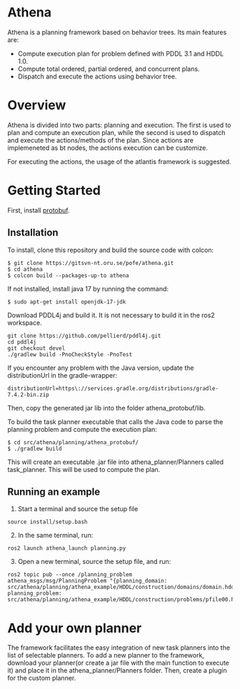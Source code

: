 # Athena

Athena is a planning framework based on behavior trees. Its main features are:

* Compute execution plan for problem defined with PDDL 3.1 and HDDL 1.0.
* Compute total ordered, partial ordered, and concurrent plans.
* Dispatch and execute the actions using behavior tree.


# Overview
Athena is divided into two parts: planning and execution.
The first is used to plan and compute an execution plan, while the second is used to dispatch and execute the actions/methods of the plan. Since actions are implemeneted as bt nodes, the actions execution can be customize. 

For executing the actions, the usage of the atlantis framework is suggested. 

# Getting Started
First, install <a href="https://github.com/protocolbuffers/protobuf">protobuf</a>.

## Installation
To install, clone this repository and build the source code with colcon:
```
$ git clone https://gitsvn-nt.oru.se/pofe/athena.git
$ cd athena
$ colcon build --packages-up-to athena
```
If not installed, install java 17 by running the command:
```
$ sudo apt-get install openjdk-17-jdk
```
Download PDDL4j and build it. It is not necessary to build it in the ros2 workspace.
```
git clone https://github.com/pellierd/pddl4j.git
cd pddl4j
git checkout devel
./gradlew build -PnoCheckStyle -PnoTest
```
If you encounter any problem with the Java version, update the distributionUrl in the gradle-wrapper: 
```
distributionUrl=https\://services.gradle.org/distributions/gradle-7.4.2-bin.zip
```
Then, copy the generated jar lib into the folder athena_protobuf/lib.

To build the task planner executable that calls the Java code to parse the planning problem and compute the execution plan:
```
$ cd src/athena/planning/athena_protobuf/
$ ./gradlew build
```
This will create an executable .jar file into athena_planner/Planners called task_planner. This will be used to compute the plan.

## Running an example

1) Start a terminal and source the setup file
```
source install/setup.bash
```
2) In the same terminal, run:
```
ros2 launch athena_launch planning.py
```
3) Open a new terminal, source the setup file, and run: 
```
ros2 topic pub --once /planning_problem athena_msgs/msg/PlanningProblem "{planning_domain: src/athena/planning/athena_example/HDDL/construction/domains/domain.hddl, planning_problem: src/athena/planning/athena_example/HDDL/construction/problems/pfile00.hddl}"

```

# Add your own planner
The framework facilitates the easy integration of new task planners into the list of selectable planners. To add a new planner to the framework, download your planner(or create a jar file with the main function to execute it) and place it in the athena_planner/Planners folder. Then, create a plugin for the custom planner.
